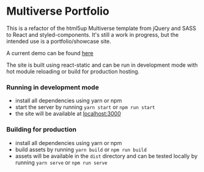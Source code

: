 # Multiverse Portfolio

This is a refactor of the html5up Multiverse template from jQuery and SASS to React and styled-components. It's still a work in progress, but the intended use is a portfolio/showcase site.

A current demo can be found [here](https://jrunge.github.io/multiverse-portfolio/)

The site is built using react-static and can be run in development mode with hot module reloading or build for production hosting.

### Running in development mode

- install all dependencies using yarn or npm
- start the server by running `yarn start` or `npm run start`
- the site will be available at [localhost:3000](http://localhost:3000/)

### Building for production

- install all dependencies using yarn or npm
- build assets by running `yarn build` or `npm run build`
- assets will be available in the `dist` directory and can be tested locally by running `yarn serve` or `npm run serve`
